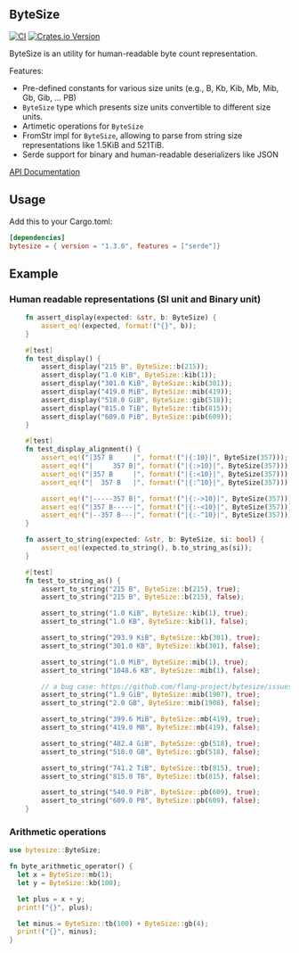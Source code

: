 ## ByteSize

[![CI](https://github.com/hyunsik/bytesize/actions/workflows/rust.yml/badge.svg)](https://github.com/hyunsik/bytesize/actions/workflows/rust.yml)
[![Crates.io Version](https://img.shields.io/crates/v/bytesize.svg)](https://crates.io/crates/bytesize)

ByteSize is an utility for human-readable byte count representation.

Features:
* Pre-defined constants for various size units (e.g., B, Kb, Kib, Mb, Mib, Gb, Gib, ... PB)
* `ByteSize` type which presents size units convertible to different size units.
* Artimetic operations for `ByteSize`
* FromStr impl for `ByteSize`, allowing to parse from string size representations like 1.5KiB and 521TiB.
* Serde support for binary and human-readable deserializers like JSON

[API Documentation](https://docs.rs/bytesize/)

## Usage

Add this to your Cargo.toml:

```toml
[dependencies]
bytesize = { version = "1.3.0", features = ["serde"]}
```

## Example

### Human readable representations (SI unit and Binary unit)

```rust
    fn assert_display(expected: &str, b: ByteSize) {
        assert_eq!(expected, format!("{}", b));
    }

    #[test]
    fn test_display() {
        assert_display("215 B", ByteSize::b(215));
        assert_display("1.0 KiB", ByteSize::kib(1));
        assert_display("301.0 KiB", ByteSize::kib(301));
        assert_display("419.0 MiB", ByteSize::mib(419));
        assert_display("518.0 GiB", ByteSize::gib(518));
        assert_display("815.0 TiB", ByteSize::tib(815));
        assert_display("609.0 PiB", ByteSize::pib(609));
    }

    #[test]
    fn test_display_alignment() {
        assert_eq!("|357 B     |", format!("|{:10}|", ByteSize(357)));
        assert_eq!("|     357 B|", format!("|{:>10}|", ByteSize(357)));
        assert_eq!("|357 B     |", format!("|{:<10}|", ByteSize(357)));
        assert_eq!("|  357 B   |", format!("|{:^10}|", ByteSize(357)));

        assert_eq!("|-----357 B|", format!("|{:->10}|", ByteSize(357)));
        assert_eq!("|357 B-----|", format!("|{:-<10}|", ByteSize(357)));
        assert_eq!("|--357 B---|", format!("|{:-^10}|", ByteSize(357)));
    }

    fn assert_to_string(expected: &str, b: ByteSize, si: bool) {
        assert_eq!(expected.to_string(), b.to_string_as(si));
    }

    #[test]
    fn test_to_string_as() {
        assert_to_string("215 B", ByteSize::b(215), true);
        assert_to_string("215 B", ByteSize::b(215), false);

        assert_to_string("1.0 KiB", ByteSize::kib(1), true);
        assert_to_string("1.0 KB", ByteSize::kib(1), false);

        assert_to_string("293.9 KiB", ByteSize::kb(301), true);
        assert_to_string("301.0 KB", ByteSize::kb(301), false);

        assert_to_string("1.0 MiB", ByteSize::mib(1), true);
        assert_to_string("1048.6 KB", ByteSize::mib(1), false);

        // a bug case: https://github.com/flang-project/bytesize/issues/8
        assert_to_string("1.9 GiB", ByteSize::mib(1907), true);
        assert_to_string("2.0 GB", ByteSize::mib(1908), false);

        assert_to_string("399.6 MiB", ByteSize::mb(419), true);
        assert_to_string("419.0 MB", ByteSize::mb(419), false);

        assert_to_string("482.4 GiB", ByteSize::gb(518), true);
        assert_to_string("518.0 GB", ByteSize::gb(518), false);

        assert_to_string("741.2 TiB", ByteSize::tb(815), true);
        assert_to_string("815.0 TB", ByteSize::tb(815), false);

        assert_to_string("540.9 PiB", ByteSize::pb(609), true);
        assert_to_string("609.0 PB", ByteSize::pb(609), false);
    }
```

### Arithmetic operations
```rust
use bytesize::ByteSize;

fn byte_arithmetic_operator() {
  let x = ByteSize::mb(1);
  let y = ByteSize::kb(100);

  let plus = x + y;
  print!("{}", plus);

  let minus = ByteSize::tb(100) + ByteSize::gb(4);
  print!("{}", minus);
}
```
